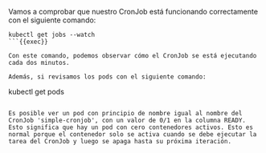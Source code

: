 Vamos a comprobar que nuestro CronJob está funcionando correctamente con el siguiente comando:

```
kubectl get jobs --watch
```{{exec}}

Con este comando, podemos observar cómo el CronJob se está ejecutando cada dos minutos.

Además, si revisamos los pods con el siguiente comando:

```
kubectl get pods
```{{exec}}

Es posible ver un pod con principio de nombre igual al nombre del CronJob 'simple-cronjob', con un valor de 0/1 en la columna READY. Esto significa que hay un pod con cero contenedores activos. Esto es normal porque el contenedor solo se activa cuando se debe ejecutar la tarea del CronJob y luego se apaga hasta su próxima iteración. 
